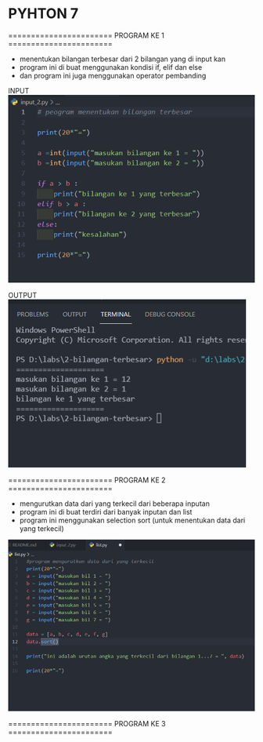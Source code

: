# PYHTON 7
======================= PROGRAM KE 1 =======================
* menentukan bilangan terbesar dari 2 bilangan yang di input kan
* program ini di buat menggunakan kondisi if, elif dan else
* dan program ini juga menggunakan operator pembanding

INPUT
![gambar 1](gambar/input_2.PNG)

OUTPUT
![gambar 2](gambar/input_2.1.PNG)

======================= PROGRAM KE 2 =======================
* mengurutkan data dari yang terkecil dari beberapa inputan
* program ini di buat terdiri dari banyak inputan dan list
* program ini menggunakan selection sort (untuk menentukan data dari yang terkecil)

![gambar 3](gambar/List_1.png)

======================= PROGRAM KE 3 =======================

